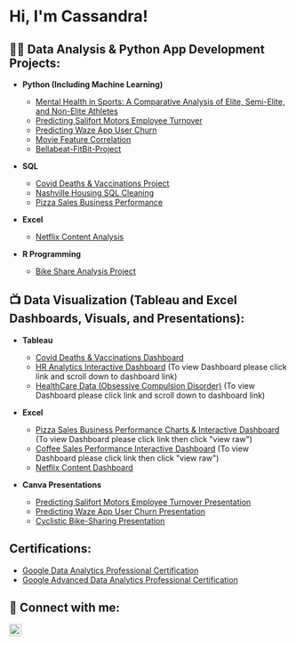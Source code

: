 <h1>Hi, I'm Cassandra! 

  
<h2>👨‍💻 Data Analysis & Python App Development Projects:</h2>

- <b>Python (Including Machine Learning)</b>
  - [Mental Health in Sports: A Comparative Analysis of Elite, Semi-Elite, and Non-Elite Athletes](https://github.com/CassandraNnaji/Athlete-and-Non-Athlete-Mental-Health-Project)
  - [Predicting Salifort Motors Employee Turnover](https://github.com/CassandraNnaji/Salifort-Motors-Machine-Learning-project)
  - [Predicting Waze App User Churn](https://github.com/CassandraNnaji/Waze-App-User-Churn-Project-Machine-Learning-)
  - [Movie Feature Correlation](https://github.com/CassandraNnaji/Movie_Feature-Correlation)
  - [Bellabeat-FitBit-Project](https://github.com/CassandraNnaji/Bellabeat-FitBit-Projet/blob/main/README.md)

- <b>SQL</b>
  - [Covid Deaths & Vaccinations Project](https://github.com/CassandraNnaji/Covid-Deaths-Vaccinations-Project-SQL-)
  - [Nashville Housing SQL Cleaning](https://github.com/CassandraNnaji/Nashville-Housing-SQL-Cleaning)
  - [Pizza Sales Business Performance](https://github.com/CassandraNnaji/Pizza-Sales-Business-Performance-)

- <b>Excel</b>
  - [Netflix Content Analysis](https://github.com/CassandraNnaji/Netflix-Content-Analysis)
    
- <b>R Programming</b>
  - [Bike Share Analysis Project](https://github.com/CassandraNnaji/Bike-Share-Analysis-Project)
  

<h2>📺 Data Visualization (Tableau and Excel Dashboards, Visuals, and Presentations):</h2>

- <b>Tableau</b>
  - [Covid Deaths & Vaccinations Dashboard](https://public.tableau.com/app/profile/cassandra7850/viz/CovidDashboard_17110185743220/Dashboard1)
  - [HR Analytics Interactive Dashboard](https://github.com/CassandraNnaji/HR-Analytics-Dashboard-Overview)
    (To view Dashboard please click link and scroll down to dashboard link)
  - [HealthCare Data (Obsessive Compulsion Disorder)](https://github.com/CassandraNnaji/OCD-Healthcare-Data-Interactive-Dashboard-Summary)
    (To view Dashboard please click link and scroll down to dashboard link)

- <b>Excel</b>
  - [Pizza Sales Business Performance Charts & Interactive Dashboard](https://github.com/CassandraNnaji/Pizza-Sales-Business-Performance-/blob/main/Pizza%20Sales%20Charts%20%26%20Dashboard.xlsx)
    (To view Dashboard please click link then click "view raw")
  - [Coffee Sales Performance Interactive Dashboard](https://github.com/CassandraNnaji/Coffee-Sales/blob/main/Coffee%20Orders%20Dashboard.xlsx)
    (To view Dashboard please click link then click "view raw")
  - [Netflix Content Dashboard](https://github.com/CassandraNnaji/Netflix-Content-Analysis/blob/main/Netflix%20Official%20Dashboard.png)


- <b>Canva Presentations</b>
  - [Predicting Salifort Motors Employee Turnover Presentation](https://www.canva.com/design/DAF2_Ip4eD8/59YvgyygcJk_KBlW6h1w_w/view?utm_content=DAF2_Ip4eD8&utm_campaign=designshare&utm_medium=link2&utm_source=uniquelinks&utlId=h3414575446)
  - [Predicting Waze App User Churn Presentation](https://www.canva.com/design/DAF2TD7JBMA/Vrj3EikPLJlni0Z_VZvUHw/view?utm_content=DAF2TD7JBMA&utm_campaign=designshare&utm_medium=link2&utm_source=uniquelinks&utlId=h28031eda23)
  - [Cyclistic Bike-Sharing Presentation](https://www.canva.com/design/DAGi2B7s_1A/_iujkmMAmoZN-RSXK8b4Qw/view?utm_content=DAGi2B7s_1A&utm_campaign=designshare&utm_medium=link2&utm_source=uniquelinks&utlId=h39e53159f1)

<h2>Certifications:</h2>


  - [Google Data Analytics Professional Certification](file:///Users/cassandrannaji/Desktop/Google%20Data%20Analytics%20Cetification%20.pdf)
  - [Google Advanced Data Analytics Professional Certification](file:///Users/cassandrannaji/Desktop/Google%20Advanced%20Data%20Analytics%20Certification.pdf) 
  

<h2> 🤳 Connect with me:</h2>

[<img align="left" alt="CassandraNnaji | LinkedIn" width="22px" src="https://cdn.jsdelivr.net/npm/simple-icons@v3/icons/linkedin.svg" />][linkedin]


[linkedin]: https://www.linkedin.com/in/cassandra-nnaji/

<!--
**joshmadakor1/joshmadakor1** is a ✨ _special_ ✨ repository because its `README.md` (this file) appears on your GitHub profile.

Here are some ideas to get you started:

- 🔭 I’m currently working on ...
- 🌱 I’m currently learning ...
- 👯 I’m looking to collaborate on ...
- 🤔 I’m looking for help with ...
- 💬 Ask me about ...
- 📫 How to reach me: ...
- 😄 Pronouns: ...
- ⚡ Fun fact: ...
-->
